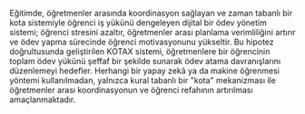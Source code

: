 Eğitimde, öğretmenler arasında koordinasyon sağlayan ve zaman tabanlı bir kota 
sistemiyle öğrenci iş yükünü dengeleyen dijital bir ödev yönetim sistemi; öğrenci stresini 
azaltır, öğretmenler arası planlama verimliliğini artırır ve ödev yapma sürecinde öğrenci 
motivasyonunu yükseltir.
Bu hipotez doğrultusunda geliştirilen KOTAX sistemi, öğretmenlere bir öğrencinin 
toplam ödev yükünü şeffaf bir şekilde sunarak ödev atama davranışlarını düzenlemeyi 
hedefler. Herhangi bir yapay zekâ ya da makine öğrenmesi yöntemi kullanılmadan, 
yalnızca kural tabanlı bir "kota" mekanizması ile öğretmenler arası koordinasyonun ve 
öğrenci refahının artırılması amaçlanmaktadır. 
